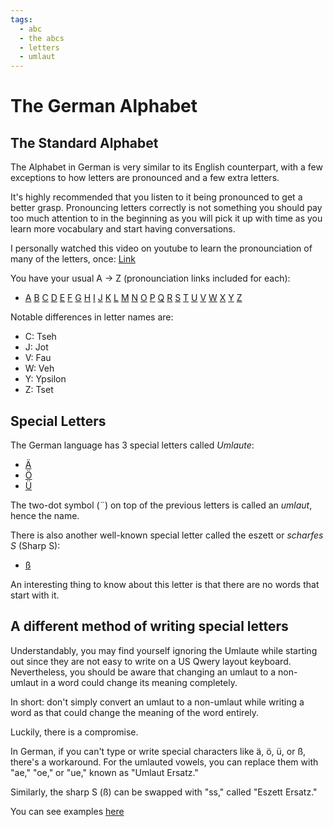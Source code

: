 ```yaml
---
tags:
  - abc
  - the abcs
  - letters
  - umlaut
---
```


# The German Alphabet

## The Standard Alphabet

The Alphabet in German is very similar to its English counterpart, with a few
exceptions to how letters are pronounced and a few extra letters.

It's highly recommended that you listen to it being pronounced to get a better
grasp. Pronouncing letters correctly is not something you should pay too much
attention to in the beginning as you will pick it up with time as you learn
more vocabulary and start having conversations.

I personally watched this video on youtube to learn the pronounciation of many
of the letters, once: [Link](https://youtu.be/wpBPaDI5IgI?t=21)

You have your usual A -> Z (pronounciation links included for each):

- [A](https://youtu.be/wpBPaDI5IgI?t=21) [B](https://youtu.be/wpBPaDI5IgI?t=24)
  [C](https://youtu.be/wpBPaDI5IgI?t=27) [D](https://youtu.be/wpBPaDI5IgI?t=30)
  [E](https://youtu.be/wpBPaDI5IgI?t=33) [F](https://youtu.be/wpBPaDI5IgI?t=36)
  [G](https://youtu.be/wpBPaDI5IgI?t=39) [H](https://youtu.be/wpBPaDI5IgI?t=42)
  [I](https://youtu.be/wpBPaDI5IgI?t=45) [J](https://youtu.be/wpBPaDI5IgI?t=48)
  [K](https://youtu.be/wpBPaDI5IgI?t=51) [L](https://youtu.be/wpBPaDI5IgI?t=54)
  [M](https://youtu.be/wpBPaDI5IgI?t=56) [N](https://youtu.be/wpBPaDI5IgI?t=57)
  [O](https://youtu.be/wpBPaDI5IgI?t=62) [P](https://youtu.be/wpBPaDI5IgI?t=65)
  [Q](https://youtu.be/wpBPaDI5IgI?t=68) [R](https://youtu.be/wpBPaDI5IgI?t=71)
  [S](https://youtu.be/wpBPaDI5IgI?t=74) [T](https://youtu.be/wpBPaDI5IgI?t=76)
  [U](https://youtu.be/wpBPaDI5IgI?t=80) [V](https://youtu.be/wpBPaDI5IgI?t=83)
  [W](https://youtu.be/wpBPaDI5IgI?t=85) [X](https://youtu.be/wpBPaDI5IgI?t=88)
  [Y](https://youtu.be/wpBPaDI5IgI?t=91) [Z](https://youtu.be/wpBPaDI5IgI?t=94)

Notable differences in letter names are:

- C: Tseh
- J: Jot
- V: Fau
- W: Veh
- Y: Ypsilon
- Z: Tset

## Special Letters

The German language has 3 special letters called _Umlaute_:

- [Ä](https://youtu.be/wpBPaDI5IgI?t=690)
- [Ö](https://youtu.be/wpBPaDI5IgI?t=713)
- [Ü](https://youtu.be/wpBPaDI5IgI?t=730)

The two-dot symbol (¨) on top of the previous letters is called an _umlaut_,
hence the name.

There is also another well-known special letter called the eszett or
_scharfes S_ (Sharp S):

- [ß](https://youtu.be/wpBPaDI5IgI?t=747)

An interesting thing to know about this letter is that there are no words that start
with it.

## A different method of writing special letters

Understandably, you may find yourself ignoring the Umlaute while starting out since
they are not easy to write on a US Qwery layout keyboard. Nevertheless, you should
be aware that changing an umlaut to a non-umlaut in a word could change its meaning
completely.

In short: don't simply convert an umlaut to a non-umlaut while writing a word
as that could change the meaning of the word entirely.

Luckily, there is a compromise.

In German, if you can't type or write special characters like ä, ö, ü, or ß,
there's a workaround. For the umlauted vowels, you can replace them with "ae,"
"oe," or "ue," known as "Umlaut Ersatz."

Similarly, the sharp S (ß) can be swapped with "ss," called "Eszett Ersatz."

You can see examples [here](https://blogs.transparent.com/german/writing-the-letters-%E2%80%9Ca%E2%80%9D-%E2%80%9Co%E2%80%9D-and-%E2%80%9Cu%E2%80%9D-without-a-german-keyboard/)

